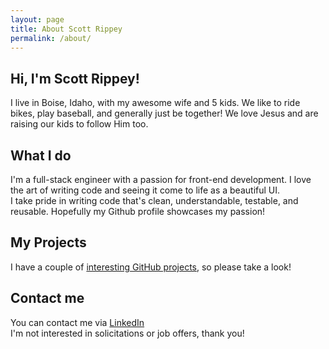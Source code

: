 ```yaml
---
layout: page
title: About Scott Rippey
permalink: /about/
---
```



## Hi, I'm Scott Rippey! 

I live in Boise, Idaho, with my awesome wife and 5 kids.  We like to ride bikes, play baseball, and generally just be together!  We love Jesus and are raising our kids to follow Him too.


## What I do

I'm a full-stack engineer with a passion for front-end development.  I love the art of writing code and seeing it come to life as a beautiful UI.  
I take pride in writing code that's clean, understandable, testable, and reusable.  Hopefully my Github profile showcases my passion!  


## My Projects

I have a couple of [interesting GitHub projects](../my-projects), so please take a look!


## Contact me

You can contact me via [LinkedIn](https://www.linkedin.com/in/scottrippey/)  
I'm not interested in solicitations or job offers, thank you!  
